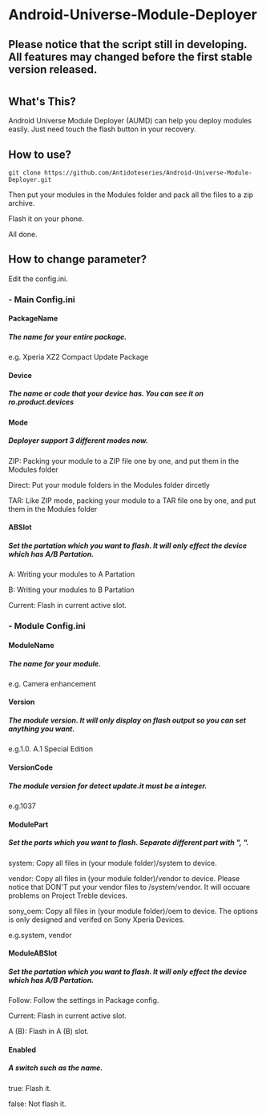 # Android-Universe-Module-Deployer

## Please notice that the script still in developing. All features may changed before the first stable version released.

# 

## What's This?

Android Universe Module Deployer (AUMD) can help you deploy modules easily. Just need touch the flash button in your recovery.

## How to use?

    git clone https://github.com/Antidoteseries/Android-Universe-Module-Deployer.git

Then put your modules in the Modules folder and pack all the files to a zip archive.

Flash it on your phone.

All done.

## How to change parameter?

Edit the config.ini.

### - Main Config.ini

#### PackageName

##### The name for your entire package.

e.g. Xperia XZ2 Compact Update Package

#### Device

##### The name or code that your device has. You can see it on ro.product.devices

#### Mode

##### Deployer support 3 different modes now.

ZIP: Packing your module to a ZIP file one by one, and put them in the Modules folder

Direct: Put your module folders in the Modules folder dircetly

TAR: Like ZIP mode, packing your module to a TAR file one by one, and put them in the Modules folder

#### ABSlot

##### Set the partation which you want to flash. It will only effect the device which has A/B Partation.

A: Writing your modules to A Partation

B: Writing your modules to B Partation

Current: Flash in current active slot.

### - Module Config.ini

#### ModuleName

##### The name for your module.

e.g. Camera enhancement

#### Version

##### The module version. It will only display on flash output so you can set anything you want.
e.g.1.0. A.1 Special Edition

#### VersionCode

##### The module version for detect update.it must be a integer.
e.g.1037

#### ModulePart

##### Set the parts which you want to flash. Separate different part with ", ".
system: Copy all files in (your module folder)/system to device.

vendor: Copy all files in (your module folder)/vendor to device. Please notice that DON'T put your vendor files to /system/vendor. It will occuare problems on Project Treble devices.

sony_oem: Copy all files in (your module folder)/oem to device. The options is only designed and verifed on Sony Xperia Devices.

e.g.system, vendor

#### ModuleABSlot

##### Set the partation which you want to flash. It will only effect the device which has A/B Partation.
Follow: Follow the settings in Package config.

Current: Flash in current active slot.

A (B): Flash in A (B) slot.

#### Enabled

##### A switch such as the name.
true: Flash it.

false: Not flash it.

